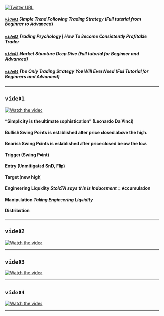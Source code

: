 [![Twitter URL](https://img.shields.io/twitter/url/https/twitter.com/bukotsunikki.svg?style=social&label=Follow%20%40StoicTA)](https://twitter.com/StoicTA)

##### [`vide01`](#vide01) Simple Trend Following Trading Strategy (Full tutorial from Beginner to Advanced)
##### [`vide02`](#vide02) Trading Psychology | How To Become Consistently Profitable Trader
##### [`vide03`](#vide03) Market Structure Deep Dive (Full tutorial for Beginner and Advanced)
##### [`vide04`](#vide04) The Only Trading Strategy You Will Ever Need (Full Tutorial for Beginners and Advanced)

___  
## `vide01`
[![Watch the video](https://img.youtube.com/vi/pP3UsqAT_V4/hqdefault.jpg)](https://www.youtube.com/watch?v=pP3UsqAT_V4)  

#### “Simplicity is the ultimate sophistication” (Leonardo Da Vinci)

#### Bullish Swing Points is established after price **closed** above the high.
#### Bearish Swing Points is established after price **closed** below the low.

#### Trigger (Swing Point)
#### Entry (Unmitigated SnD, Flip)
#### Target (new high)

#### Engineering Liquidity *StoicTA says this is Inducement* = Accumulation
#### Manipulation *Taking Engineering Liquidity*
#### Distribution
___  
## `vide02`
[![Watch the video](https://img.youtube.com/vi/Af-qS5j-MGo/hqdefault.jpg)](https://www.youtube.com/watch?v=Af-qS5j-MGo)  
___  
## `vide03`
[![Watch the video](https://img.youtube.com/vi/ovMBoGmsfaw/hqdefault.jpg)](https://www.youtube.com/watch?v=ovMBoGmsfaw)  
___  
## `vide04`
[![Watch the video](https://img.youtube.com/vi/fqdHO3_v0BU/hqdefault.jpg)](https://www.youtube.com/watch?v=fqdHO3_v0BU)  
___  
